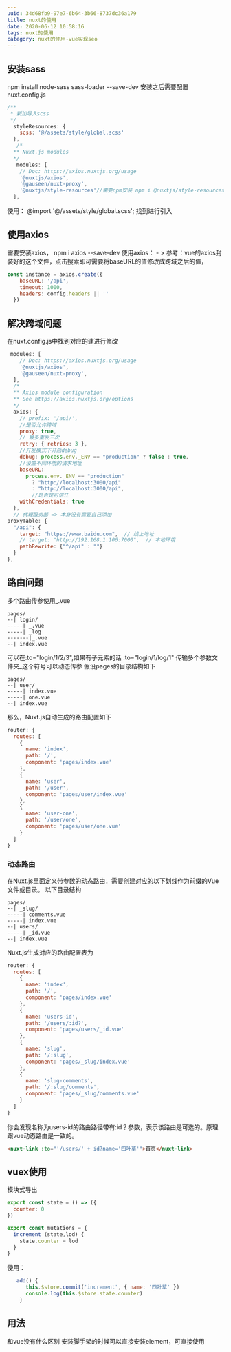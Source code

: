 ```yaml
---
uuid: 34d68fb9-97e7-6b64-3b66-8737dc36a179
title: nuxt的使用
date: 2020-06-12 10:58:16
tags: nuxt的使用
category: nuxt的使用-vue实现seo
---
```

##  安装sass
npm install node-sass sass-loader --save-dev
安装之后需要配置nuxt.config.js
```js
/**
 * 新加导入scss
 */
  styleResources: {
    scss: '@/assets/style/global.scss'
  },
   /*
  ** Nuxt.js modules
  */
   modules: [
    // Doc: https://axios.nuxtjs.org/usage
    '@nuxtjs/axios',
    '@gauseen/nuxt-proxy',
    '@nuxtjs/style-resources'//需要npm安装 npm i @nuxtjs/style-resources --save-dev
  ],
```
使用：
@import '@/assets/style/global.scss';
找到进行引入

##  使用axios
需要安装axios，
npm i axios --save-dev
使用axios： - > 参考：vue的axios封装好的这个文件，点击搜索即可需要将baseURL的值修改成跨域之后的值，
```js
const instance = axios.create({
    baseURL: '/api',
    timeout: 1000,
    headers: config.headers || ''
  })

```
##  解决跨域问题
在nuxt.config.js中找到对应的建进行修改

```js
 modules: [
    // Doc: https://axios.nuxtjs.org/usage
    '@nuxtjs/axios',
    '@gauseen/nuxt-proxy',
  ],
  /*
  ** Axios module configuration
  ** See https://axios.nuxtjs.org/options
  */
  axios: {
    // prefix: '/api/',
    //是否允许跨域
    proxy: true,
    // 最多重发三次
    retry: { retries: 3 },
    //开发模式下开启debug
    debug: process.env._ENV == "production" ? false : true,
    //设置不同环境的请求地址
    baseURL:
      process.env._ENV == "production"
        ? "http://localhost:3000/api"
        : "http://localhost:3000/api",
        //是否是可信任
    withCredentials: true
  },
  // 代理服务器 => 本身没有需要自己添加
proxyTable: {
  "/api": {
    target: "https://www.baidu.com",  // 线上地址
    // target: "http://192.168.1.106:7000",  // 本地环境
    pathRewrite: {"^/api" : ""}
  }
},
```
##  路由问题
多个路由传参使用_.vue
```
pages/
--| login/
-----| _.vue
-----| _log
-------|_.vue
--| index.vue
```
可以在:to="login/1/2/3",如果有子元素的话 :to="login/1/log/1" 传输多个参数文件夹_这个符号可以动态传参
假设pages的目录结构如下
```
pages/
--| user/
-----| index.vue
-----| one.vue
--| index.vue
```
那么，Nuxt.js自动生成的路由配置如下
```js
router: {
  routes: [
    {
      name: 'index',
      path: '/',
      component: 'pages/index.vue'
    },
    {
      name: 'user',
      path: '/user',
      component: 'pages/user/index.vue'
    },
    {
      name: 'user-one',
      path: '/user/one',
      component: 'pages/user/one.vue'
    }
  ]
}
```
### 动态路由
在Nuxt.js里面定义带参数的动态路由，需要创建对应的以下划线作为前缀的Vue文件或目录。
以下目录结构
```
pages/
--| _slug/
-----| comments.vue
-----| index.vue
--| users/
-----| _id.vue
--| index.vue
```
Nuxt.js生成对应的路由配置表为
```js
router: {
  routes: [
    {
      name: 'index',
      path: '/',
      component: 'pages/index.vue'
    },
    {
      name: 'users-id',
      path: '/users/:id?',
      component: 'pages/users/_id.vue'
    },
    {
      name: 'slug',
      path: '/:slug',
      component: 'pages/_slug/index.vue'
    },
    {
      name: 'slug-comments',
      path: '/:slug/comments',
      component: 'pages/_slug/comments.vue'
    }
  ]
}
```
你会发现名称为users-id的路由路径带有:id？参数，表示该路由是可选的。原理跟vue动态路由是一致的。

```html
<nuxt-link :to="'/users/' + id?name='四叶草'">首页</nuxt-link>
```

## vuex使用
模块式导出
```js
export const state = () => ({
  counter: 0
})

export const mutations = {
  increment (state,lod) {
    state.counter = lod
  }
}

```

使用：
```js
   add() {
      this.$store.commit('increment', { name: '四叶草' })
      console.log(this.$store.state.counter)
    }
```
##  用法
和vue没有什么区别 安装脚手架的时候可以直接安装element，可直接使用
